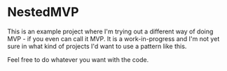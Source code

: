 NestedMVP
=========

This is an example project where I'm trying out a different way of doing MVP - if you even can call it MVP. It is
a work-in-progress and I'm not yet sure in what kind of projects I'd want to use a pattern like this.

Feel free to do whatever you want with the code.
